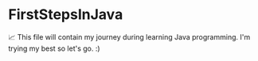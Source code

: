# FirstStepsInJava
📈 This file will contain my journey during learning Java programming.
I'm trying my best so let's go. :)

